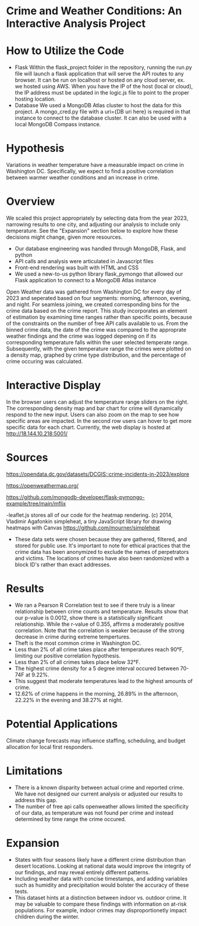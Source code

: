# Crime and Weather Conditions: An Interactive Analysis Project 

# How to Utilize the Code
- Flask
Within the flask_project folder in the repository, running the run.py file will launch a flask application that will serve the API routes to any browser. It can be run on localhost or hosted on any cloud server, ex. we hosted using AWS. When you have the IP of the host (local or cloud), the IP address must be updated in the logic.js file to point to the proper hosting location.
- Database
We used a MongoDB Atlas cluster to host the data for this project. A mongo_cred.py file with a uri={DB uri here} is required in that instance to connect to the database cluster. It can also be used with a local MongoDB Compass instance.

# Hypothesis
Variations in weather temperature have a measurable impact on crime in Washington DC. Specifically, we expect to find a positive correlation between warmer weather conditions and an increase in crime.

# Overview
We scaled this project appropriately by selecting data from the year 2023, narrowing results to one city, and adjusting our analysis to include only temperature. See the "Expansion" section below to explore how these decisions might change, given more resources.

- Our database engineering was handled through MongoDB, Flask, and python
- API calls and analysis were articulated in Javascript files
- Front-end rendering was built with HTML and CSS
- We used a new-to-us python library flask_pymongo that allowed our Flask application to connect to a MongoDB Atlas instance

Open Weather data was gathered from Washington DC for every day of 2023 and seperated based on four segments: morning, afternoon, evening, and night. For seamless joining, we created corresponding bins for the crime data based on the crime report. This study incorporates an element of estimation by examining time ranges rather than specific points, because of the constraints on the number of free API calls available to us. From the binned crime data, the date of the crime was compared to the approprate weather findings and the crime was logged depening on if its corresponding temperature falls within the user selected temperate range. Subsequently, with the given temperature range the crimes were plotted on a density map, graphed by crime type distribution, and the percentage of crime occuring was calculated.   

# Interactive Display
In the browser users can adjust the temperature range sliders on the right. The corresponding density map and bar chart for crime will dynamically respond to the new input. Users can also zoom on the map to see how specific areas are impacted. In the second row users can hover to get more specific data for each chart.
Currently, the web display is hosted at http://18.144.10.218:5001/

# Sources
https://opendata.dc.gov/datasets/DCGIS::crime-incidents-in-2023/explore

https://openweathermap.org/

https://github.com/mongodb-developer/flask-pymongo-example/tree/main/mflix

-leaflet.js stores all of our code for the heatmap rendering. (c) 2014, Vladimir Agafonkin
 simpleheat, a tiny JavaScript library for drawing heatmaps with Canvas
 https://github.com/mourner/simpleheat
 
- These data sets were chosen because they are gathered, filtered, and stored for public use. It's important to note for ethical practices that the crime data has been anonymized to exclude the names of perpetrators and victims. The locations of crimes have also been randomized with a block ID's rather than exact addresses. 

# Results
- We ran a Pearson R Correlation test to see if there truly is a linear relationship between crime counts and temperature. Results show that our p-value is 0.0012, show there is a statistically significant relationship. While the r-value of 0.355, affirms a moderately positive correlation. Note that the correlation is weaker because of the strong decrease in crime during extreme tempertures. 
- Theft is the most common crime in Washington DC.
- Less than 2% of all crime takes place after temperatures reach 90°F, limiting our positive correlation hypothesis.
- Less than 2% of all crimes takes place below 32°F.
- The highest crime density for a 5 degree interval occured between 70-74F at 9.22%.
- This suggest that moderate temperatures lead to the highest amounts of crime.
- 12.62% of crime happens in the morning, 26.89% in the afternoon, 22.22% in the evening and 38.27% at night.

# Potential Applications
Climate change forecasts may influence staffing, scheduling, and budget allocation for local first responders.

# Limitations
- There is a known disparity between actual crime and reported crime. We have not designed our current analysis or adjusted our results to address this gap.
- The number of free api calls openweather allows limited the specificity of our data, as temperature was not found per crime and instead determined by time range the crime occured. 

# Expansion
- States with four seasons likely have a different crime distribution than desert locations. Looking at national data would improve the integrity of our findings, and may reveal entirely different patterns.
- Including weather data with concise timestamps, and adding variables such as humidity and precipitation would bolster the accuracy of these tests.
- This dataset hints at a distinction between indoor vs. outdoor crime. It may be valuable to compare these findings with information on at-risk populations. For example, indoor crimes may disproportionetly impact children during the winter. 
